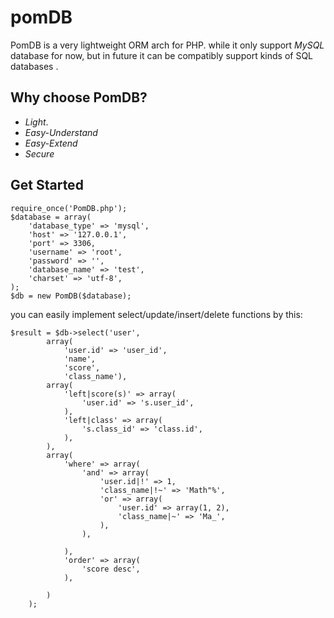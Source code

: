 # pomDB

PomDB is a very lightweight ORM arch for PHP. while it only support *MySQL* database for now, but in future it can be compatibly support kinds of SQL databases .

## Why choose PomDB?

- *Light*.
- *Easy-Understand*
- *Easy-Extend*
- *Secure*

## Get Started

```
require_once('PomDB.php');
$database = array(
    'database_type' => 'mysql',
    'host' => '127.0.0.1',
    'port' => 3306,
    'username' => 'root',
    'password' => '',
    'database_name' => 'test',
    'charset' => 'utf-8',
);
$db = new PomDB($database);

```
you can easily implement select/update/insert/delete functions by this:

```
$result = $db->select('user',
        array(
            'user.id' => 'user_id',
            'name',
            'score',
            'class_name'),
        array(
            'left|score(s)' => array(
                'user.id' => 's.user_id',
            ),
            'left|class' => array(
                's.class_id' => 'class.id',
            ),
        ),
        array(
            'where' => array(
                'and' => array(
                    'user.id|!' => 1,
                    'class_name|!~' => 'Math"%',
                    'or' => array(
                        'user.id' => array(1, 2),
                        'class_name|~' => 'Ma_',
                    ),
                ),

            ),
            'order' => array(
                'score desc',
            ),

        )
    );

```